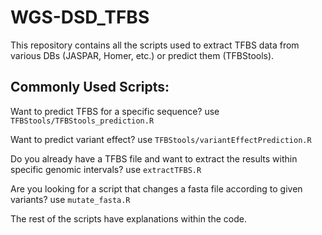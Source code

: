# WGS-DSD_TFBS
This repository contains all the scripts used to extract TFBS data from various DBs (JASPAR, Homer, etc.) or predict them (TFBStools).

## Commonly Used Scripts:
Want to predict TFBS for a specific sequence? use `TFBStools/TFBStools_prediction.R`

Want to predict variant effect? use `TFBStools/variantEffectPrediction.R`

Do you already have a TFBS file and want to extract the results within specific genomic intervals? use `extractTFBS.R`

Are you looking for a script that changes a fasta file according to given variants? use `mutate_fasta.R`

The rest of the scripts have explanations within the code.

